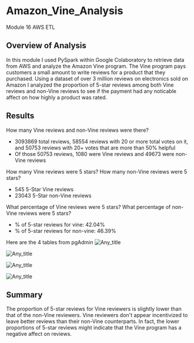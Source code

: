 # Amazon_Vine_Analysis
Module 16 AWS ETL

## Overview of Analysis
In this module I used PySpark within Google Colaboratory to retrieve data from AWS and analyze the Amazon Vine program. The Vine program pays customers a small amount to write reviews for a product that they purchased. Using a dataset of over 3 million reviews on electronics sold on Amazon I analyzed the proportion of 5-star reviews among both Vine reviews and non-Vine reviews to see if the payment had any noticable affect on how highly a product was rated. 


## Results

 How many Vine reviews and non-Vine reviews were there?
* 3093869 total reviews, 58554 reviews with 20 or more total votes on it, and 50753 reviews with 20+ votes that are more than 50% helpful
* Of those 50753 reviews, 1080 were Vine reviews and 49673 were non-Vine reviews

 How many Vine reviews were 5 stars? How many non-Vine reviews were 5 stars?
* 545 5-Star Vine reviews
* 23043 5-Star non-Vine reviews

 What percentage of Vine reviews were 5 stars? What percentage of non-Vine reviews were 5 stars?
* % of 5-star reviews for vine: 42.04%
* % of 5-star reviews for non-vine: 46.39%


Here are the 4 tables from pgAdmin
![Any_title](https://raw.githubusercontent.com/mdwilliams11/Amazon_Vine_Analysis/main/image_name.png)

![Any_title](https://raw.githubusercontent.com/mdwilliams11/Amazon_Vine_Analysis/main/image_name.png)

![Any_title](https://raw.githubusercontent.com/mdwilliams11/Amazon_Vine_Analysis/main/image_name.png)

![Any_title](https://raw.githubusercontent.com/mdwilliams11/Amazon_Vine_Analysis/main/image_name.png)


## Summary
The proportion of 5-star reviews for Vine reviewers is slightly lower than that of the non-Vine reviewers. Vine reviewers don't appear incentivized to leave better reviews than their non-Vine counterparts. In fact, the lower proportions of 5-star reviews might indicate that the Vine program has a negative affect on reviews.

